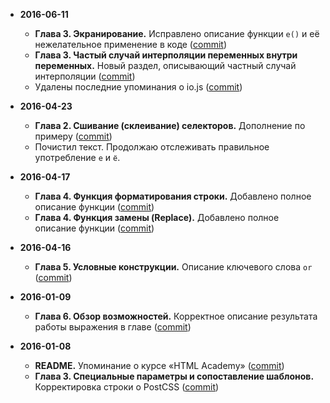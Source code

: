 * **2016-06-11**
  * **Глава 3. Экранирование.** Исправлено описание функции `e()` и её нежелательное применение в коде ([commit](https://github.com/mrmlnc/less-guidebook-for-beginners/commit/e6bd7ed3b9d59f74296d444b37caa76bfd062d70))
  * **Глава 3. Частый случай интерполяции переменных внутри переменных.** Новый раздел, описывающий частный случай интерполяции ([commit](https://github.com/mrmlnc/less-guidebook-for-beginners/commit/fd3828b81d20adbcdd33603b191ee3fd2d41fe55))
  * Удалены последние упоминания о io.js ([commit](https://github.com/mrmlnc/less-guidebook-for-beginners/commit/fa731cced731913f98da0ae2e9fd89bfc0bb0329))

* **2016-04-23**
  * **Глава 2. Сшивание (склеивание) селекторов.** Дополнение по примеру ([commit](https://github.com/mrmlnc/less-guidebook-for-beginners/commit/527b5548953997b5096d8b96002bd62158f321d1))
  * Почистил текст. Продолжаю отслеживать правильное употребление `е` и `ё`.

* **2016-04-17**
  * **Глава 4. Функция форматирования строки.** Добавлено полное описание функции ([commit](https://github.com/mrmlnc/less-guidebook-for-beginners/commit/de3fb2865f7dc9b694518ff3092aa1db6509de72))
  * **Глава 4. Функция замены (Replace).** Добавлено полное описание функции ([commit](https://github.com/mrmlnc/less-guidebook-for-beginners/commit/de3fb2865f7dc9b694518ff3092aa1db6509de72))

* **2016-04-16**
  * **Глава 5. Условные конструкции.** Описание ключевого слова `or` ([commit](https://github.com/mrmlnc/less-guidebook-for-beginners/commit/f7a29fe030fbfcdb6328ea9568b5eb248c31a1bf))

* **2016-01-09**
  * **Глава 6. Обзор возможностей.** Корректное описание результата работы выражения в главе ([commit](https://github.com/mrmlnc/less-guidebook-for-beginners/commit/ca9260ee35677f6c054e703850ec7306118837b3))

* **2016-01-08**
  * **README.** Упоминание о курсе «HTML Academy» ([commit](https://github.com/mrmlnc/less-guidebook-for-beginners/commit/4ea28de445a1ac22aba0df71130a00e5725ca6c2))
  * **Глава 3. Специальные параметры и сопоставление шаблонов.** Корректировка строки о PostCSS ([commit](https://github.com/mrmlnc/less-guidebook-for-beginners/commit/599b2c61fca7dc909c89ff2b76a928ebe23fb4f9))
